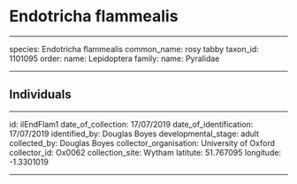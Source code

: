 # Endotricha flammealis

---
species: Endotricha flammealis
common_name: rosy tabby
taxon_id: 1101095
order:
  name: Lepidoptera
family:
  name: Pyralidae

---

## Individuals

---
id: ilEndFlam1
date_of_collection: 17/07/2019
date_of_identification: 17/07/2019
identified_by: Douglas Boyes
developmental_stage: adult
collected_by: Douglas Boyes
collector_organisation: University of Oxford
collector_id: Ox0062
collection_site: Wytham
latitute: 51.767095
longitude: -1.3301019

---
